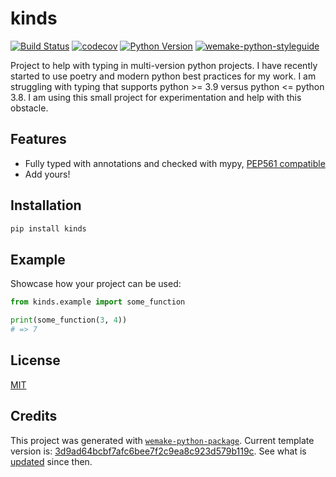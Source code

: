 # kinds

[![Build Status](https://github.com/wtfo-guru/kinds/workflows/test/badge.svg?branch=master&event=push)](https://github.com/wtfo-guru/kinds/actions?query=workflow%3Atest)
[![codecov](https://codecov.io/gh/wtfo-guru/kinds/branch/master/graph/badge.svg)](https://codecov.io/gh/wtfo-guru/kinds)
[![Python Version](https://img.shields.io/pypi/pyversions/kinds.svg)](https://pypi.org/project/kinds/)
[![wemake-python-styleguide](https://img.shields.io/badge/style-wemake-000000.svg)](https://github.com/wemake-services/wemake-python-styleguide)

Project to help with typing in multi-version python projects. I have recently started to use poetry and modern python best practices for my work. I am struggling with typing that supports python >= 3.9 versus python <= python 3.8. I am using this small project for experimentation and help with this obstacle.


## Features

- Fully typed with annotations and checked with mypy, [PEP561 compatible](https://www.python.org/dev/peps/pep-0561/)
- Add yours!


## Installation

```bash
pip install kinds
```


## Example

Showcase how your project can be used:

```python
from kinds.example import some_function

print(some_function(3, 4))
# => 7
```

## License

[MIT](https://github.com/wtfo-guru/kinds/blob/master/LICENSE)


## Credits

This project was generated with [`wemake-python-package`](https://github.com/wemake-services/wemake-python-package). Current template version is: [3d9ad64bcbf7afc6bee7f2c9ea8c923d579b119c](https://github.com/wemake-services/wemake-python-package/tree/3d9ad64bcbf7afc6bee7f2c9ea8c923d579b119c). See what is [updated](https://github.com/wemake-services/wemake-python-package/compare/3d9ad64bcbf7afc6bee7f2c9ea8c923d579b119c...master) since then.
